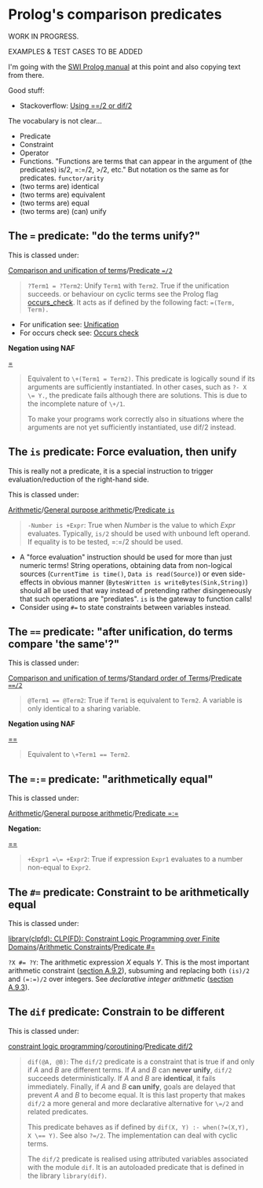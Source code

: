 # Prolog's comparison predicates

WORK IN PROGRESS.

EXAMPLES & TEST CASES TO BE ADDED

I'm going with the [SWI Prolog manual](https://eu.swi-prolog.org/pldoc/doc_for?object=manual) at this point and also
copying text from there.

Good stuff:

- Stackoverflow: [Using \==/2 or dif/2](https://stackoverflow.com/questions/13757261/using-2-or-dif-2/13770020)

The vocabulary is not clear...

- Predicate
- Constraint
- Operator
- Functions. "Functions are terms that can appear in the argument of (the predicates) is/2, =:=/2, >/2, etc." But notation os the same as for predicates. `functor/arity`
- (two terms are) identical
- (two terms are) equivalent
- (two terms are) equal
- (two terms are) (can) unify


## The `=` predicate: "do the terms unify?"

This is classed under:

[Comparison and unification of terms](https://eu.swi-prolog.org/pldoc/man?section=compare)/[Predicate `=/2`](https://eu.swi-prolog.org/pldoc/doc_for?object=(%3D)/2) 

> `?Term1 = ?Term2`: Unify `Term1` with `Term2`. True if the unification succeeds. 
> or behaviour on cyclic terms see the Prolog flag 
> [occurs_check](https://eu.swi-prolog.org/pldoc/man?section=flags#flag:occurs_check). 
> It acts as if defined by the following fact: `=(Term, Term).`

- For unification see: [Unification](https://en.wikipedia.org/wiki/Unification_(computer_science))
- For occurs check see: [Occurs check](https://en.wikipedia.org/wiki/Occurs_check)

**Negation using NAF**

[\=](https://eu.swi-prolog.org/pldoc/doc_for?object=(%5C%3D)/2) 

> Equivalent to `\+(Term1 = Term2)`.
> This predicate is logically sound if its arguments are sufficiently instantiated. In other cases,
> such as `?- X \= Y.`, the predicate fails although there are solutions. This is due to the incomplete
> nature of `\+/1`.
> 
> To make your programs work correctly also in situations where the arguments are not yet sufficiently
> instantiated, use dif/2 instead.

## The `is` predicate: Force evaluation, then unify

This is really not a predicate, it is a special instruction to trigger evaluation/reduction of the right-hand side.

This is classed under:

[Arithmetic](https://eu.swi-prolog.org/pldoc/man?section=arith)/[General purpose arithmetic](https://eu.swi-prolog.org/pldoc/man?section=arithpreds)/[Predicate `is`](https://eu.swi-prolog.org/pldoc/doc_for?object=(is)/2)
  
> `-Number is +Expr`: True when _Number_ is the value to which _Expr_ evaluates. 
> Typically, `is/2` should be used with unbound left operand. If equality is to be
> tested, =:=/2 should be used. 

- A "force evaluation" instruction should be used for more than just numeric terms! String operations, obtaining data 
  from non-logical sources (`CurrentTime is time()`, `Data is read(Source)`) or even side-effects in obvious manner
  (`BytesWritten is writeBytes(Sink,String)`) should all be used that way instead of pretending rather disingeneously that
  such operations are "prediates". `is` is the gateway to function calls!
- Consider using `#=` to state constraints between variables instead.

## The `==` predicate: "after unification, do terms compare 'the same'?"

This is classed under:

[Comparison and unification of terms](https://eu.swi-prolog.org/pldoc/man?section=compare)/[Standard order of Terms](https://eu.swi-prolog.org/pldoc/man?section=standardorder)/[Predicate `==/2`](https://eu.swi-prolog.org/pldoc/doc_for?object=(%3D%3D)/2)

> `@Term1 == @Term2`: True if `Term1` is equivalent to `Term2`. A variable is only identical to a sharing variable.

**Negation using NAF**

[\==](https://eu.swi-prolog.org/pldoc/doc_for?object=(%5C%3D%3D)/2)

> Equivalent to `\+Term1 == Term2`.

## The `=:=` predicate: "arithmetically equal"

This is classed under:

[Arithmetic](https://eu.swi-prolog.org/pldoc/man?section=arith)/[General purpose arithmetic](https://eu.swi-prolog.org/pldoc/man?section=arithpreds)/[Predicate =:=](https://eu.swi-prolog.org/pldoc/doc_for?object=(%3D%3A%3D)/2)

**Negation:**

[=\=](https://eu.swi-prolog.org/pldoc/doc_for?object=(%3D%5C%3D)/2)

>`+Expr1 =\= +Expr2`: True if expression `Expr1` evaluates to a number non-equal to `Expr2`.
      
## The `#=` predicate: Constraint to be arithmetically equal

This is classed under:

[library(clpfd): CLP(FD): Constraint Logic Programming over Finite Domains](https://eu.swi-prolog.org/pldoc/man?section=clpfd)/[Arithmetic Constraints](https://eu.swi-prolog.org/pldoc/man?section=clpfd-arith-constraints)/[Predicate #=](https://eu.swi-prolog.org/pldoc/doc_for?object=%23%3D%20/%202)

`?X #= ?Y`: The arithmetic expression _X_ equals _Y_. This is the most important arithmetic constraint
([section A.9.2](https://eu.swi-prolog.org/pldoc/man?section=clpfd-arith-constraints)), subsuming and replacing
both `(is)/2` and `(=:=)/2` over integers. See _declarative integer arithmetic_ ([section A.9.3](https://eu.swi-prolog.org/pldoc/man?section=clpfd-integer-arith)).

## The `dif` predicate: Constrain to be different

This is classed under:

[constraint logic programming](https://www.swi-prolog.org/pldoc/man?section=clp)/[coroutining](https://www.swi-prolog.org/pldoc/man?section=coroutining)/[Predicate dif/2](https://eu.swi-prolog.org/pldoc/doc_for?object=dif/2)

> `dif(@A, @B)`: The `dif/2` predicate is a constraint that is true if and only if _A_ and _B_ are different terms.
> If _A_ and _B_ can **never unify**, `dif/2` succeeds deterministically. If _A_ and _B_ are **identical**, it fails
> immediately. Finally, if _A_ and _B_ **can unify**, goals are delayed that prevent _A_ and _B_ to become equal. 
> It is this last property that makes `dif/2` a more general and more declarative alternative for `\=/2` and 
> related predicates.
> 
>  This predicate behaves as if defined by `dif(X, Y) :- when(?=(X,Y), X \== Y)`. See also `?=/2`. The
> implementation can deal with cyclic terms.
> 
> The `dif/2` predicate is realised using attributed variables associated with the module `dif`. It is an autoloaded
> predicate that is defined in the library `library(dif)`.

